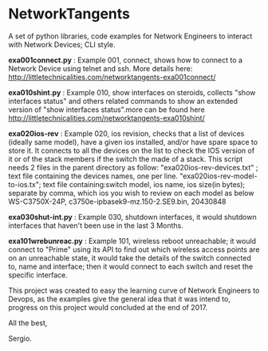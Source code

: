 # NetworkTangents

A set of python libraries, code examples for Network Engineers to interact with Network Devices; CLI style.

**exa001connect.py** : Example 001, connect, shows how to connect to a Network Device using telnet and ssh. More details here: http://littletechnicalities.com/networktangents-exa001connect/

**exa010shint.py** : Example 010, show interfaces on steroids, collects "show interfaces status" and others related commands to show an extended version of "show interfaces status".more can be found here http://littletechnicalities.com/networktangents-exa010shint/

**exa020ios-rev** : Example 020, ios revision, checks that a list of devices (ideally same model), have a given ios installed, and/or have spare space to store it. It connects to all the devices on the list to check the IOS version of it or of the stack members if the switch the made of a stack.
This script needs 2 files in the parent directory as follow:
"exa020ios-rev-devices.txt" ; text file containing the devices names, one per line.
"exa020ios-rev-model-to-ios.tx"; text file containing:switch model, ios name, ios size(in bytes); separate by comma,
which ios you wish to review on each model as below
WS-C3750X-24P, c3750e-ipbasek9-mz.150-2.SE9.bin, 20430848

**exa030shut-int.py** : Example 030, shutdown interfaces, it would shutdown interfaces that haven't been use in the last 3 Months.

**exa101wrebunreac.py** : Example 101, wireless reboot unreachable; it would connect to "Prime" using its API to find out which wireless access points are on an unreachable state, it would take the details of the switch connected to, name and interface; then it would connect to each switch and reset the specific interface.


This project was created to easy the learning curve of Network Engineers to Devops, as the examples give the general idea that it was intend to, progress on this project would concluded at the end of 2017.

All the best,

Sergio. 
